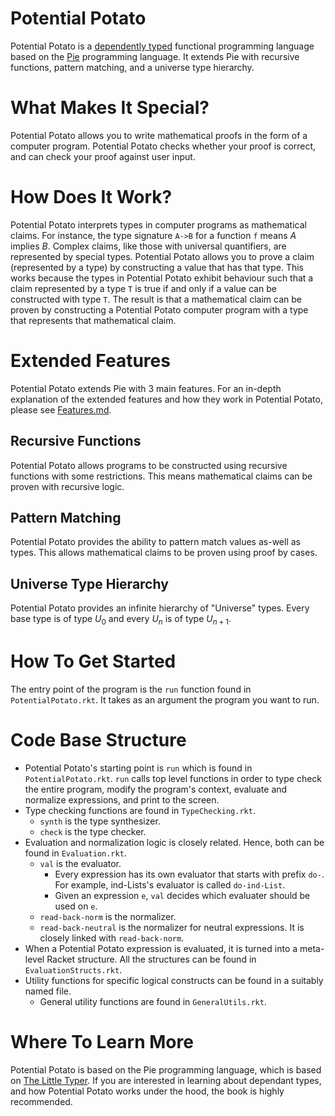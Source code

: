 # Potential Potato
Potential Potato is a [dependently typed](https://en.wikipedia.org/wiki/Dependent_type) functional programming language based on the
[Pie](https://github.com/the-little-typer/pie) programming language. It extends Pie with recursive functions, pattern matching, and a universe type hierarchy.

# What Makes It Special?
Potential Potato allows you to write mathematical proofs in the form of a computer program. Potential Potato checks whether your proof is correct, 
and can check your proof against user input.

# How Does It Work?
Potential Potato interprets types in computer programs as mathematical claims. For instance, the type signature `A->B` for a function `f` means $A$ implies $B$. 
Complex claims, like those with universal quantifiers, are represented by special types. Potential Potato allows you to prove a claim (represented by a type)
by constructing a value that has that type. This works because the types in Potential Potato exhibit behaviour such that a claim represented by a
type `T` is true if and only if a value can be constructed with type `T`. The result is that a mathematical claim can be proven by constructing
a Potential Potato computer program with a type that represents that mathematical claim.

# Extended Features
Potential Potato extends Pie with 3 main features. For an in-depth explanation of the extended features and how they work in Potential Potato, please see [Features.md](https://github.com/mooddood235/PotentialPotato/blob/main/Features.md).
## Recursive Functions
Potential Potato allows programs to be constructed using recursive functions with some restrictions. 
This means mathematical claims can be proven with recursive logic.
## Pattern Matching
Potential Potato provides the ability to pattern match values as-well as types. This allows mathematical claims to be proven using proof by cases.
## Universe Type Hierarchy
Potential Potato provides an infinite hierarchy of "Universe" types. Every base type is of type $U_0$ and every $U_n$ is of type $U_{n+1}$.

# How To Get Started
The entry point of the program is the `run` function found in `PotentialPotato.rkt`. It takes as an argument the program you want to run.

# Code Base Structure
- Potential Potato's starting point is `run` which is found in `PotentialPotato.rkt`. `run` calls top level functions in order to type check the entire program, modify the program's context, evaluate and normalize expressions, and print to the screen.
- Type checking functions are found in `TypeChecking.rkt`. 
  - `synth` is the type synthesizer.
  - `check` is the type checker.
- Evaluation and normalization logic is closely related. Hence, both can be found in `Evaluation.rkt`.
  - `val` is the evaluator. 
    - Every expression has its own evaluator that starts with prefix `do-`. For example, ind-Lists's evaluator is called `do-ind-List`. 
    - Given an expression `e`, `val` decides which evaluater should be used on `e`.
  - `read-back-norm` is the normalizer.
  - `read-back-neutral` is the normalizer for neutral expressions. It is closely linked with `read-back-norm`.
- When a Potential Potato expression is evaluated, it is turned into a  meta-level Racket structure. All the structures can be found in `EvaluationStructs.rkt`.
- Utility functions for specific logical constructs can be found in a suitably named file.
  - General utility functions are found in `GeneralUtils.rkt`.

# Where To Learn More
Potential Potato is based on the Pie programming language, which is based on [The Little Typer](https://mitpress.mit.edu/9780262536431/the-little-typer/). If you are interested in learning about
dependant types, and how Potential Potato works under the hood, the book is highly recommended.
